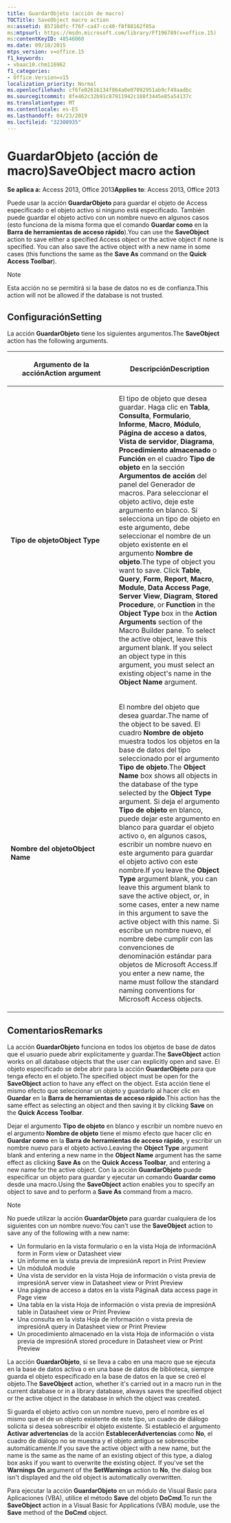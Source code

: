 ```yaml
---
title: GuardarObjeto (acción de macro)
TOCTitle: SaveObject macro action
ms:assetid: 85716dfc-f76f-ca47-cc40-f8f88162f85a
ms:mtpsurl: https://msdn.microsoft.com/library/Ff196789(v=office.15)
ms:contentKeyID: 48546060
ms.date: 09/18/2015
mtps_version: v=office.15
f1_keywords:
- vbaac10.chm116962
f1_categories:
- Office.Version=v15
localization_priority: Normal
ms.openlocfilehash: cf6fe02616134f864a0e07092951ab9cf49aadbc
ms.sourcegitcommit: 8fe462c32b91c87911942c188f3445e85a54137c
ms.translationtype: MT
ms.contentlocale: es-ES
ms.lasthandoff: 04/23/2019
ms.locfileid: "32308935"
---
```

# <a name="saveobject-macro-action"></a><span data-ttu-id="ff3ab-102">GuardarObjeto (acción de macro)</span><span class="sxs-lookup"><span data-stu-id="ff3ab-102">SaveObject macro action</span></span>

<span data-ttu-id="ff3ab-103">**Se aplica a:** Access 2013, Office 2013</span><span class="sxs-lookup"><span data-stu-id="ff3ab-103">**Applies to**: Access 2013, Office 2013</span></span>

<span data-ttu-id="ff3ab-p101">Puede usar la acción **GuardarObjeto** para guardar el objeto de Access especificado o el objeto activo si ninguno está especificado. También puede guardar el objeto activo con un nombre nuevo en algunos casos (esto funciona de la misma forma que el comando **Guardar como** en la **Barra de herramientas de acceso rápido**).</span><span class="sxs-lookup"><span data-stu-id="ff3ab-p101">You can use the **SaveObject** action to save either a specified Access object or the active object if none is specified. You can also save the active object with a new name in some cases (this functions the same as the **Save As** command on the **Quick Access Toolbar**).</span></span>

> [!NOTE]
> <span data-ttu-id="ff3ab-106">Esta acción no se permitirá si la base de datos no es de confianza.</span><span class="sxs-lookup"><span data-stu-id="ff3ab-106">This action will not be allowed if the database is not trusted.</span></span> 

## <a name="setting"></a><span data-ttu-id="ff3ab-107">Configuración</span><span class="sxs-lookup"><span data-stu-id="ff3ab-107">Setting</span></span>

<span data-ttu-id="ff3ab-108">La acción **GuardarObjeto** tiene los siguientes argumentos.</span><span class="sxs-lookup"><span data-stu-id="ff3ab-108">The **SaveObject** action has the following arguments.</span></span>

<table>
<colgroup>
<col style="width: 50%" />
<col style="width: 50%" />
</colgroup>
<thead>
<tr class="header">
<th><p><span data-ttu-id="ff3ab-109">Argumento de la acción</span><span class="sxs-lookup"><span data-stu-id="ff3ab-109">Action argument</span></span></p></th>
<th><p><span data-ttu-id="ff3ab-110">Descripción</span><span class="sxs-lookup"><span data-stu-id="ff3ab-110">Description</span></span></p></th>
</tr>
</thead>
<tbody>
<tr class="odd">
<td><p><span data-ttu-id="ff3ab-111"><strong>Tipo de objeto</strong></span><span class="sxs-lookup"><span data-stu-id="ff3ab-111"><strong>Object Type</strong></span></span></p></td>
<td><p><span data-ttu-id="ff3ab-p102">El tipo de objeto que desea guardar. Haga clic en <strong>Tabla</strong>, <strong>Consulta</strong>, <strong>Formulario</strong>, <strong>Informe</strong>, <strong>Macro</strong>, <strong>Módulo</strong>, <strong>Página de acceso a datos</strong>, <strong>Vista de servidor</strong>, <strong>Diagrama</strong>, <strong>Procedimiento almacenado</strong> o <strong>Función</strong> en el cuadro <strong>Tipo de objeto</strong> en la sección <strong>Argumentos de acción</strong> del panel del Generador de macros. Para seleccionar el objeto activo, deje este argumento en blanco. Si selecciona un tipo de objeto en este argumento, debe seleccionar el nombre de un objeto existente en el argumento <strong>Nombre de objeto</strong>.</span><span class="sxs-lookup"><span data-stu-id="ff3ab-p102">The type of object you want to save. Click <strong>Table</strong>, <strong>Query</strong>, <strong>Form</strong>, <strong>Report</strong>, <strong>Macro</strong>, <strong>Module</strong>, <strong>Data Access Page</strong>, <strong>Server View</strong>, <strong>Diagram</strong>, <strong>Stored Procedure</strong>, or <strong>Function</strong> in the <strong>Object Type</strong> box in the <strong>Action Arguments</strong> section of the Macro Builder pane. To select the active object, leave this argument blank. If you select an object type in this argument, you must select an existing object's name in the <strong>Object Name</strong> argument.</span></span></p></td>
</tr>
<tr class="even">
<td><p><span data-ttu-id="ff3ab-116"><strong>Nombre del objeto</strong></span><span class="sxs-lookup"><span data-stu-id="ff3ab-116"><strong>Object Name</strong></span></span></p></td>
<td><p><span data-ttu-id="ff3ab-117">El nombre del objeto que desea guardar.</span><span class="sxs-lookup"><span data-stu-id="ff3ab-117">The name of the object to be saved.</span></span> <span data-ttu-id="ff3ab-118">El cuadro <strong>Nombre de objeto</strong> muestra todos los objetos en la base de datos del tipo seleccionado por el argumento <strong>Tipo de objeto</strong>.</span><span class="sxs-lookup"><span data-stu-id="ff3ab-118">The <strong>Object Name</strong> box shows all objects in the database of the type selected by the <strong>Object Type</strong> argument.</span></span> <span data-ttu-id="ff3ab-119">Si deja el argumento <strong>Tipo de objeto</strong> en blanco, puede dejar este argumento en blanco para guardar el objeto activo o, en algunos casos, escribir un nombre nuevo en este argumento para guardar el objeto activo con este nombre.</span><span class="sxs-lookup"><span data-stu-id="ff3ab-119">If you leave the <strong>Object Type</strong> argument blank, you can leave this argument blank to save the active object, or, in some cases, enter a new name in this argument to save the active object with this name.</span></span> <span data-ttu-id="ff3ab-120">Si escribe un nombre nuevo, el nombre debe cumplir con las convenciones de denominación estándar para objetos de Microsoft Access.</span><span class="sxs-lookup"><span data-stu-id="ff3ab-120">If you enter a new name, the name must follow the standard naming conventions for Microsoft Access objects.</span></span></p></td>
</tr>
</tbody>
</table>


## <a name="remarks"></a><span data-ttu-id="ff3ab-121">Comentarios</span><span class="sxs-lookup"><span data-stu-id="ff3ab-121">Remarks</span></span>

<span data-ttu-id="ff3ab-122">La acción **GuardarObjeto** funciona en todos los objetos de base de datos que el usuario puede abrir explícitamente y guardar.</span><span class="sxs-lookup"><span data-stu-id="ff3ab-122">The **SaveObject** action works on all database objects that the user can explicitly open and save.</span></span> <span data-ttu-id="ff3ab-123">El objeto especificado se debe abrir para la acción **GuardarObjeto** para que tenga efecto en el objeto.</span><span class="sxs-lookup"><span data-stu-id="ff3ab-123">The specified object must be open for the **SaveObject** action to have any effect on the object.</span></span> <span data-ttu-id="ff3ab-124">Esta acción tiene el mismo efecto que seleccionar un objeto y guardarlo al hacer clic en **Guardar** en la **Barra de herramientas de acceso rápido**.</span><span class="sxs-lookup"><span data-stu-id="ff3ab-124">This action has the same effect as selecting an object and then saving it by clicking **Save** on the **Quick Access Toolbar**.</span></span> 

<span data-ttu-id="ff3ab-125">Dejar el argumento **Tipo de objeto** en blanco y escribir un nombre nuevo en el argumento **Nombre de objeto** tiene el mismo efecto que hacer clic en **Guardar como** en la **Barra de herramientas de acceso rápido**, y escribir un nombre nuevo para el objeto activo.</span><span class="sxs-lookup"><span data-stu-id="ff3ab-125">Leaving the **Object Type** argument blank and entering a new name in the **Object Name** argument has the same effect as clicking **Save As** on the **Quick Access Toolbar**, and entering a new name for the active object.</span></span> <span data-ttu-id="ff3ab-126">Con la acción **GuardarObjeto** puede especificar un objeto para guardar y ejecutar un comando **Guardar como** desde una macro.</span><span class="sxs-lookup"><span data-stu-id="ff3ab-126">Using the **SaveObject** action enables you to specify an object to save and to perform a **Save As** command from a macro.</span></span>

> [!NOTE]
> <span data-ttu-id="ff3ab-127">No puede utilizar la acción **GuardarObjeto** para guardar cualquiera de los siguientes con un nombre nuevo:</span><span class="sxs-lookup"><span data-stu-id="ff3ab-127">You can't use the **SaveObject** action to save any of the following with a new name:</span></span>
> - <span data-ttu-id="ff3ab-128">Un formulario en la vista formulario o en la vista Hoja de información</span><span class="sxs-lookup"><span data-stu-id="ff3ab-128">A form in Form view or Datasheet view</span></span>
> - <span data-ttu-id="ff3ab-129">Un informe en la vista previa de impresión</span><span class="sxs-lookup"><span data-stu-id="ff3ab-129">A report in Print Preview</span></span>
> - <span data-ttu-id="ff3ab-130">Un módulo</span><span class="sxs-lookup"><span data-stu-id="ff3ab-130">A module</span></span>
> - <span data-ttu-id="ff3ab-131">Una vista de servidor en la vista Hoja de información o vista previa de impresión</span><span class="sxs-lookup"><span data-stu-id="ff3ab-131">A server view in Datasheet view or Print Preview</span></span>
> - <span data-ttu-id="ff3ab-132">Una página de acceso a datos en la vista Página</span><span class="sxs-lookup"><span data-stu-id="ff3ab-132">A data access page in Page view</span></span>
> - <span data-ttu-id="ff3ab-133">Una tabla en la vista Hoja de información o vista previa de impresión</span><span class="sxs-lookup"><span data-stu-id="ff3ab-133">A table in Datasheet view or Print Preview</span></span>
> - <span data-ttu-id="ff3ab-134">Una consulta en la vista Hoja de información o vista previa de impresión</span><span class="sxs-lookup"><span data-stu-id="ff3ab-134">A query in Datasheet view or Print Preview</span></span>
> - <span data-ttu-id="ff3ab-135">Un procedimiento almacenado en la vista Hoja de información o vista previa de impresión</span><span class="sxs-lookup"><span data-stu-id="ff3ab-135">A stored procedure in Datasheet view or Print Preview</span></span>

<span data-ttu-id="ff3ab-136">La acción **GuardarObjeto**, si se lleva a cabo en una macro que se ejecuta en la base de datos activa o en una base de datos de biblioteca, siempre guarda el objeto especificado en la base de datos en la que se creó el objeto.</span><span class="sxs-lookup"><span data-stu-id="ff3ab-136">The **SaveObject** action, whether it's carried out in a macro run in the current database or in a library database, always saves the specified object or the active object in the database in which the object was created.</span></span>

<span data-ttu-id="ff3ab-p106">Si guarda el objeto activo con un nombre nuevo, pero el nombre es el mismo que el de un objeto existente de este tipo, un cuadro de diálogo solicita si desea sobrescribir el objeto existente. Si estableció el argumento **Activar advertencias** de la acción **EstablecerAdvertencias** como **No**, el cuadro de diálogo no se muestra y el objeto antiguo se sobrescribe automáticamente.</span><span class="sxs-lookup"><span data-stu-id="ff3ab-p106">If you save the active object with a new name, but the name is the same as the name of an existing object of this type, a dialog box asks if you want to overwrite the existing object. If you've set the **Warnings On** argument of the **SetWarnings** action to **No**, the dialog box isn't displayed and the old object is automatically overwritten.</span></span>

<span data-ttu-id="ff3ab-139">Para ejecutar la acción **GuardarObjeto** en un módulo de Visual Basic para Aplicaciones (VBA), utilice el método **Save** del objeto **DoCmd**.</span><span class="sxs-lookup"><span data-stu-id="ff3ab-139">To run the **SaveObject** action in a Visual Basic for Applications (VBA) module, use the **Save** method of the **DoCmd** object.</span></span>

